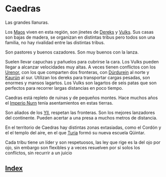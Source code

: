 # Caedras

Las grandes llanuras.

Los [Maos](../colectivos/sociedades/Maos.md) viven en esta región, son jinetes de [Dereks](../criaturas/Dereks.md) y [Vulks](../criaturas/Vulks.md).
Sus casas son bajas de madera, se organizan en distintas tribus pero todos son una familia, no hay rivalidad entre las distintas tribus.

Son pastores y buenos cazadores. Son muy buenos con la lanza.

Suelen llevar capuchas y pañuelos para cubrirse la cara. Los Vulks pueden llegar a alcanzar velocidades muy altas. A veces tienen conflictos con los [Urenor](../colectivos/razas/Urenor.md), con los que comparten dos fronteras, con [Dúrdurein](./Durdurein.md) al norte y [Kaurün](./Kaurun.md) al sur.
Utilizan los dereks para transportar cargas pesadas, son enormes y mansos lagartos.
Los Vulks son lagartos de seis patas que son perfectos para recorrer largas distancias en poco tiempo.

Caedras está repleto de ruinas y de pequeños montes. Hace muchos años el [Imperio Nurn](./Imperio_Nurn.md) tenía asentamientos en estas tierras.

Son aliados de los [Yll](../colectivos/razas/Yll.md), respetan las fronteras. Son los mejores lanzadores del continente. Pueden acertar a una presa a muchos metros de distancia.

En el territorio de Caedras hay distintas zonas extasiadas, como el Cordón y el el templo del aire, en el que [Turia](../personajes/Turia.md) formó su nueva escuela Qüintar.

Cada tribu tiene un líder y son respetuosos, las ley que rige es la del ojo por ojo, sin embargo son flexibles y a veces resuelven por sí solos los conflictos, sin recurrir a un juicio

## [Index](./README.md)
